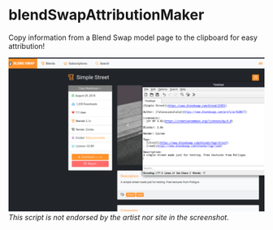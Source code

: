 # blendSwapAttributionMaker
Copy information from a Blend Swap model page to the clipboard for easy attribution!

![screenshot of a Blend Swap model page and the resulting Markdown in FeatherPad](screenshot.png)
*This script is not endorsed by the artist nor site in the screenshot.*
